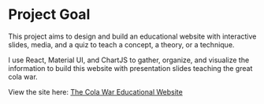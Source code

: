 # Project Goal
This project aims to design and build an educational website with interactive slides, media, and a quiz to teach a concept, a theory, or a technique.

I use React, Material UI, and ChartJS to gather, organize, and visualize the information to build this website with presentation slides teaching the great cola war.

View the site here: [The Cola War Educational Website](https://opal.ils.unc.edu/~yitsung/mejo_487/project-2/build/)
